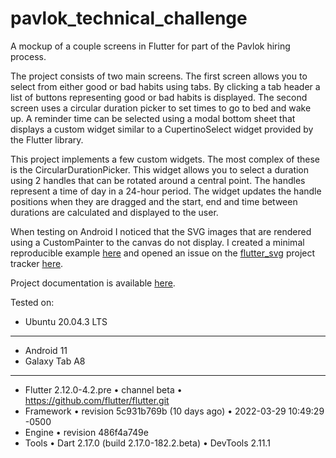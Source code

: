 # pavlok_technical_challenge

A mockup of a couple screens in Flutter for part of the Pavlok hiring process.

The project consists of two main screens. The first screen allows you to select from either good or bad habits using
tabs. By clicking a tab header a list of buttons representing good or bad habits is displayed. The second screen uses a
circular duration picker to set times to go to bed and wake up. A reminder time can be selected using a modal bottom
sheet that displays a custom widget similar to a CupertinoSelect widget provided by the Flutter library.

This project implements a few custom widgets. The most complex of these is the CircularDurationPicker. This widget
allows you to select a duration using 2 handles that can be rotated around a central point. The handles represent a time
of day in a 24-hour period. The widget updates the handle positions when they are dragged and the start, end and time
between durations are calculated and displayed to the user.

When testing on Android I noticed that the SVG images that are rendered using a CustomPainter to the canvas do not
display. I created a minimal reproducible example [here](https://github.com/tyler-conrad/android_svg_test) and opened an
issue on the [flutter_svg](https://github.com/dnfield/flutter_svg) project
tracker [here](https://github.com/dnfield/flutter_svg/issues/692).

Project documentation is available [here](https://tyler-conrad.github.io/pavlok_technical_challenge/).

Tested on:

- Ubuntu 20.04.3 LTS

---

- Android 11
- Galaxy Tab A8

---

- Flutter 2.12.0-4.2.pre • channel beta • https://github.com/flutter/flutter.git
- Framework • revision 5c931b769b (10 days ago) • 2022-03-29 10:49:29 -0500
- Engine • revision 486f4a749e
- Tools • Dart 2.17.0 (build 2.17.0-182.2.beta) • DevTools 2.11.1
